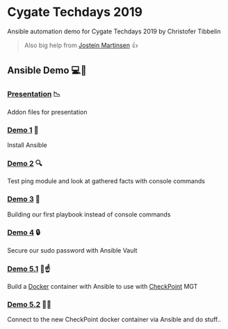 # Cygate Techdays 2019
Ansible automation demo for Cygate Techdays 2019 by Christofer Tibbelin

> Also big help from [Jostein Martinsen](https://www.linkedin.com/in/josm/) :thumbsup:

## Ansible Demo :computer::penguin:

### [Presentation](presentation/) :chart_with_downwards_trend:
Addon files for presentation

### [Demo 1](demo1/) :dvd:
Install Ansible

### [Demo 2](demo2/) :mag:
Test ping module and look at gathered facts with console commands

### [Demo 3](demo3/) :book:
Building our first playbook instead of console commands

### [Demo 4](demo4/) :lock:
Secure our sudo password with Ansible Vault

### [Demo 5.1](demo5_1/) :whale::point_up:
Build a [Docker](https://www.docker.com/) container with Ansible to use with [CheckPoint](https://www.checkpoint.com/) MGT

### [Demo 5.2](demo5_2/) :whale::metal:
Connect to the new CheckPoint docker container via Ansible and do stuff..
